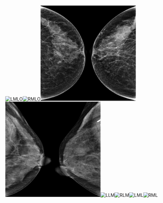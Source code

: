 <img src="/MGM-images/LMLO.png" alt="LMLO" style="height: 300px; width:150px;"/><img src="/MGM-images/RMLO.png" alt="RMLO" style="height: 300px; width:150px;"/><img src="/MGM-images/LCC.png" alt="LCC" style="height: 300px; width:150px;"/><img src="/MGM-images/RCC.png" alt="RCC" style="height: 300px; width:150px;"/><img src="/MGM-images/LXCCL.png" alt="LXCCL" style="height: 300px; width:150px;"/><img src="/MGM-images/RXCCL.png" alt="RXCCL" style="height: 300px; width:150px;"/><img src="/MGM-images/LLM.png" alt="LLM" style="height: 300px; width:150px;"/><img src="/MGM-images/RLM.png" alt="RLM" style="height: 300px; width:150px;"/><img src="/MGM-images/LML.png" alt="LML" style="height: 300px; width:150px;"/><img src="/MGM-images/RML.png" alt="RML" style="height: 300px; width:150px;"/>
